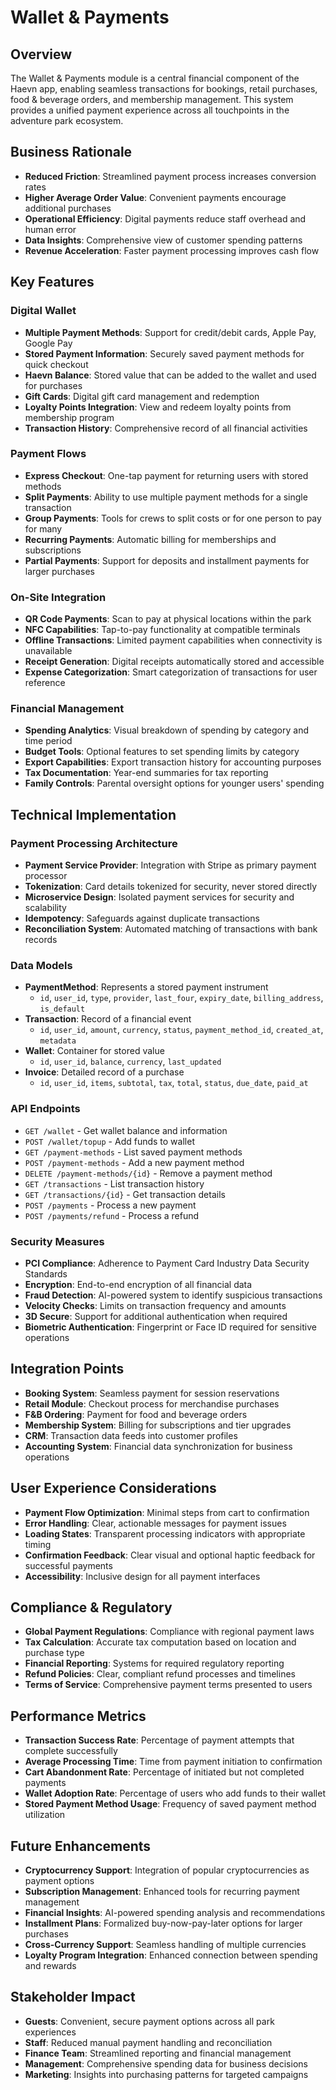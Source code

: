 # Wallet & Payments

## Overview

The Wallet & Payments module is a central financial component of the Haevn app, enabling seamless transactions for bookings, retail purchases, food & beverage orders, and membership management. This system provides a unified payment experience across all touchpoints in the adventure park ecosystem.

## Business Rationale

* **Reduced Friction**: Streamlined payment process increases conversion rates
* **Higher Average Order Value**: Convenient payments encourage additional purchases
* **Operational Efficiency**: Digital payments reduce staff overhead and human error
* **Data Insights**: Comprehensive view of customer spending patterns
* **Revenue Acceleration**: Faster payment processing improves cash flow

## Key Features

### Digital Wallet

* **Multiple Payment Methods**: Support for credit/debit cards, Apple Pay, Google Pay
* **Stored Payment Information**: Securely saved payment methods for quick checkout
* **Haevn Balance**: Stored value that can be added to the wallet and used for purchases
* **Gift Cards**: Digital gift card management and redemption
* **Loyalty Points Integration**: View and redeem loyalty points from membership program
* **Transaction History**: Comprehensive record of all financial activities

### Payment Flows

* **Express Checkout**: One-tap payment for returning users with stored methods
* **Split Payments**: Ability to use multiple payment methods for a single transaction
* **Group Payments**: Tools for crews to split costs or for one person to pay for many
* **Recurring Payments**: Automatic billing for memberships and subscriptions
* **Partial Payments**: Support for deposits and installment payments for larger purchases

### On-Site Integration

* **QR Code Payments**: Scan to pay at physical locations within the park
* **NFC Capabilities**: Tap-to-pay functionality at compatible terminals
* **Offline Transactions**: Limited payment capabilities when connectivity is unavailable
* **Receipt Generation**: Digital receipts automatically stored and accessible
* **Expense Categorization**: Smart categorization of transactions for user reference

### Financial Management

* **Spending Analytics**: Visual breakdown of spending by category and time period
* **Budget Tools**: Optional features to set spending limits by category
* **Export Capabilities**: Export transaction history for accounting purposes
* **Tax Documentation**: Year-end summaries for tax reporting
* **Family Controls**: Parental oversight options for younger users' spending

## Technical Implementation

### Payment Processing Architecture

* **Payment Service Provider**: Integration with Stripe as primary payment processor
* **Tokenization**: Card details tokenized for security, never stored directly
* **Microservice Design**: Isolated payment services for security and scalability
* **Idempotency**: Safeguards against duplicate transactions
* **Reconciliation System**: Automated matching of transactions with bank records

### Data Models

* **PaymentMethod**: Represents a stored payment instrument
  * `id`, `user_id`, `type`, `provider`, `last_four`, `expiry_date`, `billing_address`, `is_default`
* **Transaction**: Record of a financial event
  * `id`, `user_id`, `amount`, `currency`, `status`, `payment_method_id`, `created_at`, `metadata`
* **Wallet**: Container for stored value
  * `id`, `user_id`, `balance`, `currency`, `last_updated`
* **Invoice**: Detailed record of a purchase
  * `id`, `user_id`, `items`, `subtotal`, `tax`, `total`, `status`, `due_date`, `paid_at`

### API Endpoints

* `GET /wallet` - Get wallet balance and information
* `POST /wallet/topup` - Add funds to wallet
* `GET /payment-methods` - List saved payment methods
* `POST /payment-methods` - Add a new payment method
* `DELETE /payment-methods/{id}` - Remove a payment method
* `GET /transactions` - List transaction history
* `GET /transactions/{id}` - Get transaction details
* `POST /payments` - Process a new payment
* `POST /payments/refund` - Process a refund

### Security Measures

* **PCI Compliance**: Adherence to Payment Card Industry Data Security Standards
* **Encryption**: End-to-end encryption of all financial data
* **Fraud Detection**: AI-powered system to identify suspicious transactions
* **Velocity Checks**: Limits on transaction frequency and amounts
* **3D Secure**: Support for additional authentication when required
* **Biometric Authentication**: Fingerprint or Face ID required for sensitive operations

## Integration Points

* **Booking System**: Seamless payment for session reservations
* **Retail Module**: Checkout process for merchandise purchases
* **F&B Ordering**: Payment for food and beverage orders
* **Membership System**: Billing for subscriptions and tier upgrades
* **CRM**: Transaction data feeds into customer profiles
* **Accounting System**: Financial data synchronization for business operations

## User Experience Considerations

* **Payment Flow Optimization**: Minimal steps from cart to confirmation
* **Error Handling**: Clear, actionable messages for payment issues
* **Loading States**: Transparent processing indicators with appropriate timing
* **Confirmation Feedback**: Clear visual and optional haptic feedback for successful payments
* **Accessibility**: Inclusive design for all payment interfaces

## Compliance & Regulatory

* **Global Payment Regulations**: Compliance with regional payment laws
* **Tax Calculation**: Accurate tax computation based on location and purchase type
* **Financial Reporting**: Systems for required regulatory reporting
* **Refund Policies**: Clear, compliant refund processes and timelines
* **Terms of Service**: Comprehensive payment terms presented to users

## Performance Metrics

* **Transaction Success Rate**: Percentage of payment attempts that complete successfully
* **Average Processing Time**: Time from payment initiation to confirmation
* **Cart Abandonment Rate**: Percentage of initiated but not completed payments
* **Wallet Adoption Rate**: Percentage of users who add funds to their wallet
* **Stored Payment Method Usage**: Frequency of saved payment method utilization

## Future Enhancements

* **Cryptocurrency Support**: Integration of popular cryptocurrencies as payment options
* **Subscription Management**: Enhanced tools for recurring payment management
* **Financial Insights**: AI-powered spending analysis and recommendations
* **Installment Plans**: Formalized buy-now-pay-later options for larger purchases
* **Cross-Currency Support**: Seamless handling of multiple currencies
* **Loyalty Program Integration**: Enhanced connection between spending and rewards

## Stakeholder Impact

* **Guests**: Convenient, secure payment options across all park experiences
* **Staff**: Reduced manual payment handling and reconciliation
* **Finance Team**: Streamlined reporting and financial management
* **Management**: Comprehensive spending data for business decisions
* **Marketing**: Insights into purchasing patterns for targeted campaigns
